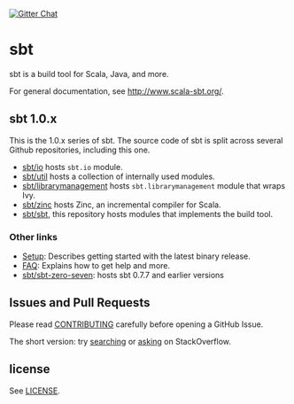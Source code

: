 [![Gitter Chat](https://badges.gitter.im/sbt/sbt.svg)](https://gitter.im/sbt/sbt)

  [sbt/sbt-zero-seven]: https://github.com/sbt/sbt-zero-seven
  [CONTRIBUTING]: CONTRIBUTING.md
  [Setup]: http://www.scala-sbt.org/release/docs/Getting-Started/Setup
  [FAQ]: http://www.scala-sbt.org/release/docs/Faq.html
  [sbt-dev]: https://groups.google.com/d/forum/sbt-dev
  [searching]: http://stackoverflow.com/tags/sbt
  [asking]: https://stackoverflow.com/questions/ask?tags=sbt
  [LICENSE]: LICENSE
  [sbt/io]: https://github.com/sbt/io
  [sbt/util]: https://github.com/sbt/util
  [sbt/librarymanagement]: https://github.com/sbt/librarymanagement
  [sbt/zinc]: https://github.com/sbt/zinc
  [sbt/sbt]: https://github.com/sbt/sbt

sbt
===

sbt is a build tool for Scala, Java, and more.

For general documentation, see http://www.scala-sbt.org/.

sbt 1.0.x
---------

This is the 1.0.x series of sbt. The source code of sbt is split across
several Github repositories, including this one.

- [sbt/io][sbt/io] hosts `sbt.io` module.
- [sbt/util][sbt/util] hosts a collection of internally used modules.
- [sbt/librarymanagement][sbt/librarymanagement] hosts `sbt.librarymanagement` module that wraps Ivy.
- [sbt/zinc][sbt/zinc] hosts Zinc, an incremental compiler for Scala.
- [sbt/sbt][sbt/sbt], this repository hosts modules that implements the build tool.

### Other links

 * [Setup]: Describes getting started with the latest binary release.
 * [FAQ]: Explains how to get help and more.
 * [sbt/sbt-zero-seven]: hosts sbt 0.7.7 and earlier versions

Issues and Pull Requests
------------------------

Please read [CONTRIBUTING] carefully before opening a GitHub Issue.

The short version: try [searching] or [asking] on StackOverflow.

license
-------

See [LICENSE].
